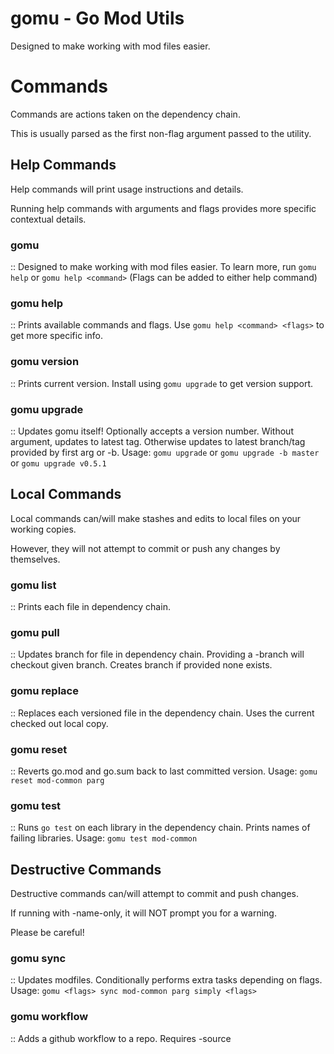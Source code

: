 # gomu - Go Mod Utils #
Designed to make working with mod files easier.


# Commands #
Commands are actions taken on the dependency chain.

This is usually parsed as the first non-flag argument passed to the utility.


## Help Commands ##
Help commands will print usage instructions and details.

Running help commands with arguments and flags provides more specific contextual details.

### gomu ###
  :: Designed to make working with mod files easier.
  To learn more, run `gomu help` or `gomu help <command>`
  (Flags can be added to either help command)

### gomu help ###
  :: Prints available commands and flags.
  Use `gomu help <command> <flags>` to get more specific info.

### gomu version ###
  :: Prints current version.
  Install using `gomu upgrade` to get version support.

### gomu upgrade ###
  :: Updates gomu itself!
  Optionally accepts a version number.
  Without argument, updates to latest tag.
  Otherwise updates to latest branch/tag provided by first arg or -b.
  Usage: `gomu upgrade` or `gomu upgrade -b master` or `gomu upgrade v0.5.1`


## Local Commands ##
Local commands can/will make stashes and edits to local files on your working copies.

However, they will not attempt to commit or push any changes by themselves.

### gomu list ###
  :: Prints each file in dependency chain.

### gomu pull ###
  :: Updates branch for file in dependency chain.
  Providing a -branch will checkout given branch.
  Creates branch if provided none exists.

### gomu replace ###
  :: Replaces each versioned file in the dependency chain.
  Uses the current checked out local copy.

### gomu reset ###
  :: Reverts go.mod and go.sum back to last committed version.
  Usage: `gomu reset mod-common parg`

### gomu test ###
  :: Runs `go test` on each library in the dependency chain.
  Prints names of failing libraries.
  Usage: `gomu test mod-common`


## Destructive Commands ##
Destructive commands can/will attempt to commit and push changes.

If running with -name-only, it will NOT prompt you for a warning.

Please be careful!

### gomu sync ###
  :: Updates modfiles.
  Conditionally performs extra tasks depending on flags.
  Usage: `gomu <flags> sync mod-common parg simply <flags>`

### gomu workflow ###
  :: Adds a github workflow to a repo.
  Requires -source <template path>.
  Usage: `gomu workflow mod-utils -c -b new-workflow -source workflows/templates/autotag.yml`

### gomu secret ###
  :: Adds a secret to a repo's github actions.
  Requires -source <file containing secret>.
  Usage: `gomu secret mod-utils -source ~/.ssh/server_key.crt`

# Flags #
Flags are options that can be set for some commands. 

Flags can be added before or after command name.

However, it is best not to split up flags and commands/args to avoid any accidental commands.

### [-i -in -include] ###
  :: Will aggregate files in 1 or more directories.
  Usage: `gomu list -i hatchify -i vroomy`

### [-b -branch] ###
  :: Will checkout or create said branch
  Updating or creating a pull request.
  Depending on command and other flags.
  Usage: `gomu pull -b feature/Jira-Ticket`

### [-name -name-only] ###
  :: Will reduce output to just the filenames changed.
  (ls-styled output for | chaining)
  Usage: `gomu list -name`

### [-direct -direct-import] ###
  :: Will avoid recursion in dependency sorting.
  Only includes deps in go.mod (not go.sum).
  Usage: `gomu list mod-utils -direct`

### [-c -commit] ###
  :: Will commit local changes if present.
  Includes all changed files in repository.
  Usage: `gomu sync -c`

### [-pr -pull-request] ###
  :: Will create a pull request if possible.
  Fails if on master, or if no changes.
  Usage: `gomu sync -pr`

### [-m -msg -message] ###
  :: Will set a custom commit message.
  Applies to -c and -pr flags.
  Usage: `gomu sync -c -m "Update all the things!"`

### [-t -tag] ###
  :: Will increment tag if new commits since last tag.
  Requires tag previously set.
  Usage: `gomu sync -t`

### [-set -set-version] ###
  :: Can be used with -tag to update semver.
  Will force tag version for all deps in chain.
  Usage: `gomu sync -t -set v0.5.0`

### [-source -source-path] ###
  :: Required for workflow and secret commands.
  Will provide a source template or secret file.
  Usage: `gomu workflow mod-utils -source path/to/template.yml`
